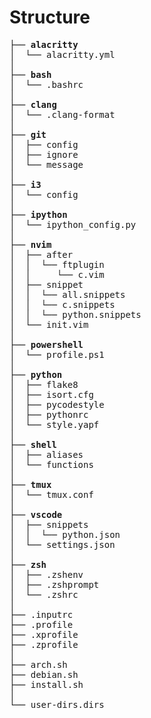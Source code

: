 # Structure

<pre>
├── <b>alacritty</b>
│  └── alacritty.yml
│
├── <b>bash</b>
│  └── .bashrc
│
├── <b>clang</b>
│  └── .clang-format
│
├── <b>git</b>
│  ├── config
│  ├── ignore
│  └── message
│
├── <b>i3</b>
│  └── config
│
├── <b>ipython</b>
│  └── ipython_config.py
│
├── <b>nvim</b>
│  ├── after
│  │  └── ftplugin
│  │     └── c.vim
│  ├── snippet
│  │  └── all.snippets
│  │  └── c.snippets
│  │  └── python.snippets
│  └── init.vim
│
├── <b>powershell</b>
│  └── profile.ps1
│
├── <b>python</b>
│  ├── flake8
│  ├── isort.cfg
│  ├── pycodestyle
│  ├── pythonrc
│  └── style.yapf
│
├── <b>shell</b>
│  ├── aliases
│  └── functions
│
├── <b>tmux</b>
│  └── tmux.conf
│
├── <b>vscode</b>
│  ├── snippets
│  │  └── python.json
│  └── settings.json
│
├── <b>zsh</b>
│  ├── .zshenv
│  ├── .zshprompt
│  └── .zshrc
│
├── .inputrc
├── .profile
├── .xprofile
├── .zprofile
│
├── arch.sh
├── debian.sh
├── install.sh
│
└── user-dirs.dirs
</pre>
